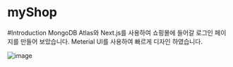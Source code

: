 # myShop

#Introduction
MongoDB Atlas와 Next.js를 사용하여 쇼핑몰에 들어갈 로그인 페이지를 만들어 보았습니다.
Meterial UI를 사용하여 빠르게 디자인 하였습니다.

![image](https://github.com/user-attachments/assets/dc3c230e-09e0-4668-a499-86f00cb1e8ec)
